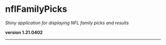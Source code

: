 # nflFamilyPicks

*Shiny application for displaying NFL family picks and results*

**version 1.21.0402**

----------
